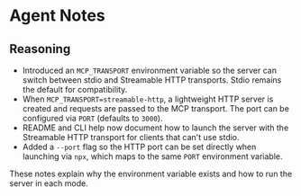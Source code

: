 # Agent Notes

## Reasoning

- Introduced an `MCP_TRANSPORT` environment variable so the server can switch between stdio and Streamable HTTP transports. Stdio remains the default for compatibility.
- When `MCP_TRANSPORT=streamable-http`, a lightweight HTTP server is created and requests are passed to the MCP transport. The port can be configured via `PORT` (defaults to `3000`).
- README and CLI help now document how to launch the server with the Streamable HTTP transport for clients that can't use stdio.
- Added a `--port` flag so the HTTP port can be set directly when launching via `npx`, which maps to the same `PORT` environment variable.

These notes explain why the environment variable exists and how to run the server in each mode.
